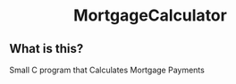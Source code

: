 <h1 align="center">MortgageCalculator</h1>

## What is this?

Small C program that Calculates Mortgage Payments
